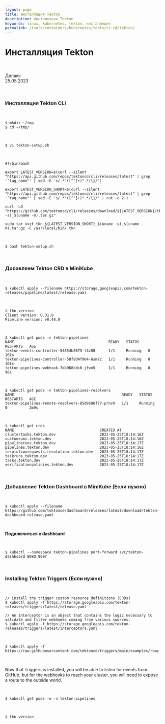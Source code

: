```yaml
---
layout: page
title: Инсталляция Tekton
description: Инсталляция Tekton
keywords: linux, kubernetes, tekton, инсталляция
permalink: /tools/containers/kubernetes/tools/ci-cd/tekton/
---
```


# Инсталляция Tekton

<br/>

Делаю:  
25.05.2023

<br/>

### Инсталляция Tekton CLI

<br/>

```
$ mkdir ~/tmp
$ cd ~/tmp/
```

<br/>

```
$ vi tekton-setup.sh
```

<br/>

```
#!/bin/bash

export LATEST_VERSION=$(curl --silent "https://api.github.com/repos/tektoncd/cli/releases/latest" | grep '"tag_name"' | sed -E 's/.*"([^"]+)".*/\1/')

export LATEST_VERSION_SHORT=$(curl --silent "https://api.github.com/repos/tektoncd/cli/releases/latest" | grep '"tag_name"' | sed -E 's/.*"([^"]+)".*/\1/' | cut -c 2-)

curl -LO "https://github.com/tektoncd/cli/releases/download/${LATEST_VERSION}/tkn_${LATEST_VERSION_SHORT}_$(uname -s)_$(uname -m).tar.gz"

sudo tar xvzf tkn_${LATEST_VERSION_SHORT}_$(uname -s)_$(uname -m).tar.gz -C /usr/local/bin/ tkn
```

<br/>

```
$ bash tekton-setup.sh
```

<br/>

### Добавляем Tekton CRD в MiniKube

<br/>

```
$ kubectl apply --filename https://storage.googleapis.com/tekton-releases/pipeline/latest/release.yaml
```

<br/>

```
$ tkn version
Client version: 0.31.0
Pipeline version: v0.48.0
```

<br/>

```
$ kubectl get pods -n tekton-pipelines
NAME                                           READY   STATUS    RESTARTS   AGE
tekton-events-controller-54854b8875-t4v88      1/1     Running   0          101s
tekton-pipelines-controller-58f8d4f964-6sm7z   1/1     Running   0          101s
tekton-pipelines-webhook-7db988ddc6-jfwn5      1/1     Running   0          98s
```

<br/>

```
$ kubectl get pods -n tekton-pipelines-resolvers
NAME                                                 READY   STATUS    RESTARTS   AGE
tekton-pipelines-remote-resolvers-85d9686f77-prnvh   1/1     Running   0          2m9s
```

<br/>

```
$ kubectl get crds
NAME                                       CREATED AT
clustertasks.tekton.dev                    2023-05-25T18:14:16Z
customruns.tekton.dev                      2023-05-25T18:14:16Z
pipelineruns.tekton.dev                    2023-05-25T18:14:17Z
pipelines.tekton.dev                       2023-05-25T18:14:16Z
resolutionrequests.resolution.tekton.dev   2023-05-25T18:14:17Z
taskruns.tekton.dev                        2023-05-25T18:14:17Z
tasks.tekton.dev                           2023-05-25T18:14:17Z
verificationpolicies.tekton.dev            2023-05-25T18:14:17Z
```

<br/>

### Добавление Tekton Dashboard в MiniKube (Если нужно)

<br/>

```
$ kubectl apply --filename https://github.com/tektoncd/dashboard/releases/latest/download/tekton-dashboard-release.yaml
```

<br/>

**Подключиться к dashboard**

<br/>

```
$ kubectl --namespace tekton-pipelines port-forward svc/tekton-dashboard 8080:9097
```

<br/>

### Installing Tekton Triggers (Если нужно)

<br/>

```
// install the trigger custom resource definitions (CRDs)
$ kubectl apply -f https://storage.googleapis.com/tekton-releases/triggers/latest/release.yaml

// An interceptor is an object that contains the logic necessary to validate and filter webhooks coming from various sources.
$ kubectl apply -f https://storage.googleapis.com/tekton-releases/triggers/latest/interceptors.yaml
```

<br/>

```
$ kubectl apply -f https://raw.githubusercontent.com/tektoncd/triggers/main/examples/rbac.yaml
```

<br/>

Now that Triggers is installed, you will be able to listen for events from GitHub, but for the webhooks to reach your cluster, you will need to expose a route to the outside world.

<br/>

```
$ kubectl get pods -w -n tekton-pipelines
```

<br/>

```
$ tkn version
```
